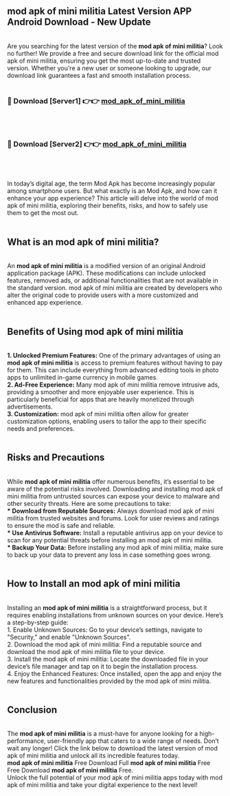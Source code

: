 ## mod apk of mini militia Latest Version APP Android Download - New Update
<br>
Are you searching for the latest version of the <strong>mod apk of mini militia</strong>? Look no further! We provide a free and secure download link for the official mod apk of mini militia, ensuring you get the most up-to-date and trusted version. Whether you're a new user or someone looking to upgrade, our download link guarantees a fast and smooth installation process.
<br>
<br>
<h3>🔴 Download [Server1] 👉👉 <a href="https://modyolo.store/mod+apk+of+mini+militia">mod_apk_of_mini_militia</a></h3><br>
<br>
<h3>🔴 Download [Server2] 👉👉 <a href="https://modyolo.store/mod+apk+of+mini+militia">mod_apk_of_mini_militia</a></h3><br>
<br>
<br>
In today’s digital age, the term Mod Apk has become increasingly popular among smartphone users. But what exactly is an Mod Apk, and how can it enhance your app experience? This article will delve into the world of mod apk of mini militia, exploring their benefits, risks, and how to safely use them to get the most out.
<br>
<br>
<h2>What is an mod apk of mini militia?</h2>
<br>
An <strong>mod apk of mini militia</strong> is a modified version of an original Android application package (APK). These modifications can include unlocked features, removed ads, or additional functionalities that are not available in the standard version. mod apk of mini militia are created by developers who alter the original code to provide users with a more customized and enhanced app experience.
<br>
<br>
<h2>Benefits of Using mod apk of mini militia</h2>
<br>
<strong> 1. Unlocked Premium Features:</strong> One of the primary advantages of using an <strong>mod apk of mini militia</strong> is access to premium features without having to pay for them. This can include everything from advanced editing tools in photo apps to unlimited in-game currency in mobile games.
<br>
<strong> 2. Ad-Free Experience:</strong> Many mod apk of mini militia remove intrusive ads, providing a smoother and more enjoyable user experience. This is particularly beneficial for apps that are heavily monetized through advertisements.
<br>
<strong> 3. Customization:</strong> mod apk of mini militia often allow for greater customization options, enabling users to tailor the app to their specific needs and preferences.
<br>
<br>
<h2>Risks and Precautions</h2>
<br>
While <strong>mod apk of mini militia</strong> offer numerous benefits, it’s essential to be aware of the potential risks involved. Downloading and installing mod apk of mini militia from untrusted sources can expose your device to malware and other security threats. Here are some precautions to take:
<br>
<strong> * Download from Reputable Sources:</strong> Always download mod apk of mini militia from trusted websites and forums. Look for user reviews and ratings to ensure the mod is safe and reliable.
<br>
<strong> * Use Antivirus Software:</strong> Install a reputable antivirus app on your device to scan for any potential threats before installing an mod apk of mini militia.
<br>
<strong> * Backup Your Data:</strong> Before installing any mod apk of mini militia, make sure to back up your data to prevent any loss in case something goes wrong.
<br>
<br>
<h2>How to Install an mod apk of mini militia</h2>
<br>
Installing an <strong>mod apk of mini militia</strong> is a straightforward process, but it requires enabling installations from unknown sources on your device. Here’s a step-by-step guide:
<br>
 1. Enable Unknown Sources: Go to your device’s settings, navigate to "Security," and enable "Unknown Sources".
<br>
 2. Download the mod apk of mini militia: Find a reputable source and download the mod apk of mini militia file to your device.
<br>
 3. Install the mod apk of mini militia: Locate the downloaded file in your device’s file manager and tap on it to begin the installation process.
<br>
 4. Enjoy the Enhanced Features: Once installed, open the app and enjoy the new features and functionalities provided by the mod apk of mini militia.
<br>
<br>
<h2><strong>Conclusion</strong></h2>
<br>
The <strong>mod apk of mini militia</strong> is a must-have for anyone looking for a high-performance, user-friendly app that caters to a wide range of needs. Don’t wait any longer! Click the link below to download the latest version of mod apk of mini militia and unlock all its incredible features today.
<br>
<strong>mod apk of mini militia</strong> Free Download Full <strong>mod apk of mini militia</strong> Free Free Download <strong>mod apk of mini militia</strong> Free.
<br>
Unlock the full potential of your mod apk of mini militia apps today with mod apk of mini militia and take your digital experience to the next level!
